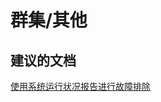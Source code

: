 <properties
    pageTitle="群集/其他"
    description="群集/其他"
    service="microsoft.servicefabric"
    resource="clusters"
    authors="aashu"
    displayOrder=""
    selfHelpType="generic"
    supportTopicIds="32449691"
    resourceTags=""
    productPesIds="15842"
    cloudEnvironments="public,BlackForest,Fairfax"
/>


# <a name="clusterother"></a>群集/其他

## <a name="recommended-documents"></a>**建议的文档**
[使用系统运行状况报告进行故障排除](https://azure.microsoft.com/documentation/articles/service-fabric-understand-and-troubleshoot-with-system-health-reports/)

